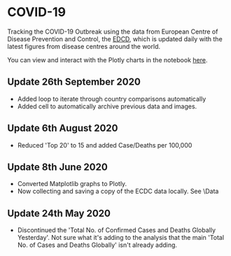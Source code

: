 # COVID-19
Tracking the COVID-19 Outbreak using the data from European Centre of Disease Prevention and Control, the [EDCD](https://www.ecdc.europa.eu/en/publications-data/download-todays-data-geographic-distribution-covid-19-cases-worldwide), which is updated daily with the latest figures from disease centres around the world.

You can view and interact with the Plotly charts in the notebook [here](https://nbviewer.jupyter.org/github/joshuagladwin/COVID-19/blob/master/COVID-19.ipynb).

## Update 26th September 2020

* Added loop to iterate through country comparisons automatically
* Added cell to automatically archive previous data and images.

## Update 6th August 2020

* Reduced 'Top 20' to 15 and added Case/Deaths per 100,000

## Update 8th June 2020

* Converted Matplotlib graphs to Plotly.
* Now collecting and saving a copy of the ECDC data locally. See \Data

## Update 24th May 2020

 * Discontinued the 'Total No. of Confirmed Cases and Deaths Globally Yesterday'. Not sure what it's adding to the analysis that the main 'Total No. of Cases and Deaths Globally' isn't already adding.


